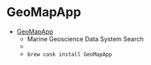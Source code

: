 # GeoMapApp
- [GeoMapApp](http://www.geomapapp.org/)
  -  Marine Geoscience Data System Search
  - 
  - `brew cask install GeoMapApp`
